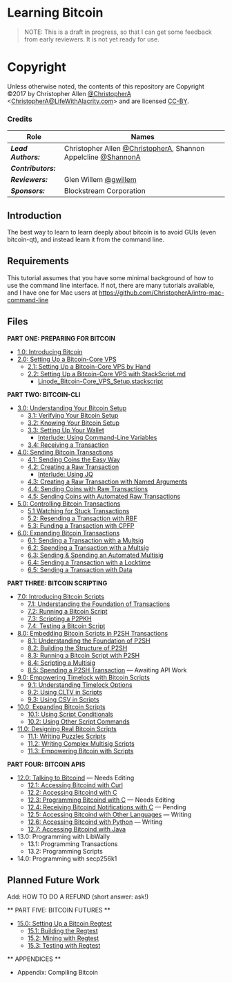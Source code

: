 # Learning Bitcoin #

> NOTE: This is a draft in progress, so that I can get some feedback from early reviewers. It is not yet ready for use.

# Copyright

Unless otherwise noted, the contents of this repository are Copyright ©2017 by Christopher Allen [@ChristopherA](https://github.com/ChristopherA) \<ChristopherA@LifeWithAlacrity.com\> and are licensed [CC-BY](./LICENSE-CC-BY-4.0.md).

### Credits

| Role                | Names                                    |
| ------------------- | ---------------------------------------- |
| ***Lead Authors:*** | Christopher Allen [@ChristopherA](https://github.com/ChristopherA), Shannon Appelcline [@ShannonA](https://github.com/ShannonA) |
| ***Contributors:*** |                                          |
| ***Reviewers:***    | Glen Willem [@gwillem](https://github.com/gwillem) |
| ***Sponsors:***     | Blockstream Corporation                  |

## Introduction

The best way to learn to learn deeply about bitcoin is to avoid GUIs (even bitcoin-qt), and instead learn it from the command line.

## Requirements

This tutorial assumes that you have some minimal background of how to use the command line interface. If not, there are many tutorials available, and I have one for Mac users at https://github.com/ChristopherA/intro-mac-command-line

## Files

**PART ONE: PREPARING FOR BITCOIN**

* [1.0: Introducing Bitcoin](01_0_Introducing_Bitcoin.md)
* [2.0: Setting Up a Bitcoin-Core VPS](02_0_Setting_Up_a_Bitcoin-Core_VPS.md)
  * [2.1: Setting Up a Bitcoin-Core VPS by Hand](02_1_Setting_Up_a_Bitcoin-Core_VPS_by_Hand.md)
  * [2.2: Setting Up a Bitcoin-Core VPS with StackScript.md](02_2_Setting_Up_a_Bitcoin-Core_VPS_with_StackScript.md)
    * [Linode_Bitcoin-Core_VPS_Setup.stackscript](02_2__Script_Linode_Setup.stackscript)

**PART TWO: BITCOIN-CLI**

* [3.0: Understanding Your Bitcoin Setup](03_0_Understanding_Your_Bitcoin_Setup.md)
  * [3.1: Verifying Your Bitcoin Setup](03_1_Verifying_Your_Bitcoin_Setup.md)
  * [3.2: Knowing Your Bitcoin Setup](03_2_Knowing_Your_Bitcoin_Setup.md)
  * [3.3: Setting Up Your Wallet](03_3_Setting_Up_Your_Wallet.md)
    * [Interlude: Using Command-Line Variables](03_3__Interlude_Using_Command-Line_Variables.md)
  * [3.4: Receiving a Transaction](03_4_Receiving_a_Transaction.md)
* [4.0: Sending Bitcoin Transactions](04_0_Sending_Bitcoin_Transactions.md)
  * [4.1: Sending Coins the Easy Way](04_1_Sending_Coins_The_Easy_Way.md)
  * [4.2: Creating a Raw Transaction](04_2_Creating_a_Raw_Transaction.md)
     * [Interlude: Using JQ](04_2__Interlude_Using_JQ.md)
  * [4.3: Creating a Raw Transaction with Named Arguments](04_3_Creating_a_Raw_Transaction_with_Named_Arguments.md)
  * [4.4: Sending Coins with Raw Transactions](04_4_Sending_Coins_with_a_Raw_Transaction.md)
  * [4.5: Sending Coins with Automated Raw Transactions](04_5_Sending_Coins_with_Automated_Raw_Transactions.md)
* [5.0: Controlling Bitcoin Transactions](05_0_Controlling_Bitcoin_Transactions.md)
  * [5.1 Watching for Stuck Transactions](05_1_Watching_for_Stuck_Transactions.md)
  * [5.2: Resending a Transaction with RBF](05_2_Resending_a_Transaction_with_RBF.md)
  * [5.3: Funding a Transaction with CPFP](05_3_Funding_a_Transaction_with_CPFP.md)
* [6.0: Expanding Bitcoin Transactions](06_0_Expanding_Bitcoin_Transactions.md)
  * [6.1: Sending a Transaction with a Multsig](06_1_Sending_a_Transaction_to_a_Multisig.md)
  * [6.2: Spending a Transaction with a Multsig](06_2_Spending_a_Transaction_to_a_Multisig.md)
  * [6.3: Sending & Spending an Automated Multisig](06_3_Sending_an_Automated_Multisig.md)
  * [6.4: Sending a Transaction with a Locktime](06_4_Sending_a_Transaction_with_a_Locktime.md)
  * [6.5: Sending a Transaction with Data](06_5_Sending_a_Transaction_with_Data.md)

**PART THREE: BITCOIN SCRIPTING**

* [7.0: Introducing Bitcoin Scripts](07_0_Introducing_Bitcoin_Scripts.md)
  * [7.1: Understanding the Foundation of Transactions](07_1_Understanding_the_Foundation_of_Transactions.md)
  * [7.2: Running a Bitcoin Script](07_2_Running_a_Bitcoin_Script.md)
  * [7.3: Scripting a P2PKH](07_3_Scripting_a_P2PKH.md)
  * [7.4: Testing a Bitcoin Script](07_4_Testing_a_Bitcoin_Script.md)
* [8.0: Embedding Bitcoin Scripts in P2SH Transactions](08_0_Embedding_Bitcoin_Scripts_in_P2SH_Transactions.md)
  * [8.1: Understanding the Foundation of P2SH](08_1_Understanding_the_Foundation_of_P2SH.md)
  * [8.2: Building the Structure of P2SH](08_2_Building_the_Structure_of_P2SH.md)
  * [8.3: Running a Bitcoin Script with P2SH](08_3_Running_a_Bitcoin_Script_with_P2SH.md)
  * [8.4: Scripting a Multisig](08_4_Scripting_a_Multisig.md)
  * [8.5: Spending a P2SH Transaction](08_5_Spending_a_P2SH_Transaction.md) — Awaiting API Work
* [9.0: Empowering Timelock with Bitcoin Scripts](09_0_Empowering_Timelock_with_Bitcoin_Scripts.md)
  * [9.1: Understanding Timelock Options](09_1_Understanding_Timelock_Options.md)
  * [9.2: Using CLTV in Scripts](09_2_Using_CLTV_in_Scripts.md)
  * [9.3: Using CSV in Scripts](09_3_Using_CSV_in_Scripts.md)
* [10.0: Expanding Bitcoin Scripts](10_0_Expanding_Bitcoin_Scripts.md)
  * [10.1: Using Script Conditionals](10_1_Using_Script_Conditionals.md)
  * [10.2: Using Other Script Commands](10_2_Using_Other_Script_Commands.md)
* [11.0: Designing Real Bitcoin Scripts](11_0_Designing_Real_Bitcoin_Scripts.md)
  * [11.1: Writing Puzzles Scripts](11_1_Writing_Puzzle_Scripts.md)
  * [11.2: Writing Complex Multisig Scripts](11_2_Writing_Complex_Multisig_Scripts.md)
  * [11.3: Empowering Bitcoin with Scripts](11_3_Empowering_Bitcoin_with_Scripts.md)

**PART FOUR: BITCOIN APIS**

* [12.0: Talking to Bitcoind](12_0_Talking_to_Bitcoind.md) — Needs Editing
  * [12.1: Accessing Bitcoind with Curl](12_1_Accessing_Bitcoind_with_Curl.md)
  * [12.2: Accessing Bitcoind with C](12_2_Accessing_Bitcoind_with_C.md)
  * [12.3: Programming Bitcoind with C](12_3_Programming_Bitcoind_with_C.md) — Needs Editing
  * [12.4: Receiving Bitcoind Notifications with C](12_4_Receiving_Bitcoind_Notifications_with_C.md) — Pending
  * [12.5: Accessing Bitcoind with Other Languages](12_5_Accessing_Bitcoind_with_Other_Languages.md)  — Writing
  * [12.6: Accessing Bitcoind with Python](12_6_Accessing_Bitcoind_with_Python.md)  — Writing
  * [12.7: Accessing Bitcoind with Java](12_7_Accessing_Bitcoind_with_Java.md)
* 13.0: Programming with LibWally
   * 13.1: Programming Transactions
   * 13.2: Programming Scripts
* 14.0: Programming with secp256k1
## Planned Future Work

Add: HOW TO DO A REFUND (short answer: ask!)



** PART FIVE: BITCOIN FUTURES **

* [15.0: Setting Up a Bitcoin Regtest](15_0_Setting_Up_a_Bitcoin_Regtest.md)
   * [15.1: Building the Regtest](15_1_Building_the_Regtest.md)
   * [15.2: Mining with Regtest](15_2_Mining_with_Regtest.md)
   * [15.3: Testing with Regtest](15_3_Testing_with_Regtest.md)

** APPENDICES **

* Appendix: Compiling Bitcoin
